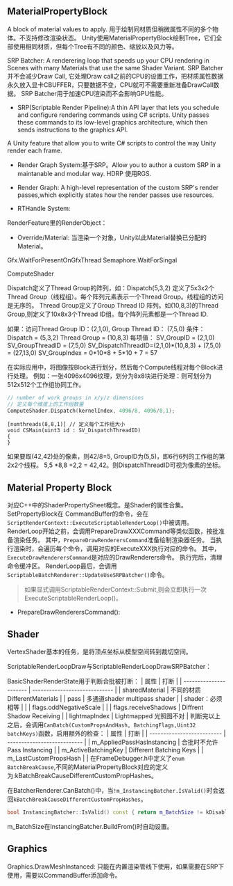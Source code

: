 ## MaterialPropertyBlock
A block of material values to apply. 
用于绘制同材质但稍微属性不同的多个物体。不支持修改渲染状态。
Unity使用MaterialPropertyBlock绘制Tree，它们全部使用相同材质，但每个Tree有不同的颜色、缩放以及风力等。

SRP Batcher:
A renderering loop that speeds up your CPU rendering in Scenes with many Materials that use the same Shader Variant.
SRP Batcher并不会减少Draw Call, 它处理Draw call之前的CPU的设置工作，把材质属性数据永久放入显卡CBUFFER，只要数据不变，CPU就可不需要重新准备DrawCall数据。
SRP Batcher用于加速CPU渲染而不会影响GPU性能。


- SRP(Scriptable Render Pipeline):A thin API layer that lets you schedule and configure rendering commands using C# scripts. Unity passes these commands to its low-level graphics architecture, which then sends instructions to the graphics API.

A Unity feature that allow you to write C# scripts to control the way Unity render each frame.


- Render Graph System:基于SRP。Allow you to author a custom SRP in a maintanable and modular way. HDRP 使用RGS.

- Render Graph: A high-level representation of the custom SRP's render passes,which explicitly states how the render passes use resources.

- RTHandle System: 

RenderFeature里的RenderObject：
- Override/Material: 当渲染一个对象，Unity以此Material替换已分配的Material。





Gfx.WaitForPresentOnGfxThread
	Semaphore.WaitForSingal




ComputeShader


Dispatch定义了Thread Group的阵列，如：Dispatch(5,3,2) 定义了5x3x2个Thread Group（线程组）。每个阵列元素表示一个Thread Group。线程组的访问是无序的。
Thread Group定义了Group Thread ID 阵列。如(10,8,3)的Thread Group,则定义了10x8x3个Thread ID组。每个阵列元素都是一个Thread ID.

如果：访问Thread Group ID：(2,1,0), Group Thread ID： (7,5,0)
条件：
	Dispatch = (5,3,2)
	Thread Group = (10,8,3)
每项值：
	SV_GroupID = (2,1,0)
	SV_GroupThreadID = (7,5,0)
	SV_DispatchThreadID=(2,1,0)\*(10,8,3) + (7,5,0)  = (27,13,0)
	SV_GroupIndex = 0\*10\*8 + 5\*10 + 7 = 57

在实际应用中，将图像按Block进行划分，然后每个Compute线程对每个Block进行处理。
例如：一张4096x4096纹理，划分为8x8块进行处理：则可划分为512x512个工作组协同工作。
```c++
// number of work groups in x/y/z dimensions
// 定义每个维度上的工作组数量
ComputeShader.Dispatch(kernelIndex, 4096/8, 4096/8,1);

```

```hlsl
[numthreads(8,8,1)] // 定义每个工作组大小
void CSMain(uint3 id : SV_DispatchThreadID) 
{
}
```

如果要取(42,42)处的像素，则42/8=5, GroupID为(5,5)，即6行6列的工作组的第2x2个线程。
5,5 \*8,8 +2,2 = 42,42。则DispatchThreadID可视为像素的坐标。


## Material Property Block
对应C++中的ShaderPropertySheet概念。是Shader的属性合集。
SetPropertyBlock在
CommandBuffer的命令，会在`ScriptRenderContext::ExecuteScriptableRenderLoop()`中被调用。
RenderLoop开始之前，会调用PrepareDrawXXXCommand等类似函数，按批准备渲染任务。
其中，`PrepareDrawRenderersCommand`准备绘制渲染器任务。
当执行渲染时，会遍历每个命令，调用对应的ExecuteXXX执行对应的命令。
其中，`ExecuteDrawRenderersCommand`是对应的DrawRenderers命令。
执行完后，清理命令缓冲区。
RenderLoop最后，会调用`ScriptableBatchRenderer::UpdateUseSRPBatcher()`命令。
> 如果显式调用ScriptableRenderContext::Submit,则会立即执行一次ExecuteScriptableRenderLoop()。

- PrepareDrawRenderersCommand(): 


## Shader
VertexShader基本的任务，是将顶点坐标从模型空间转到裁切空间。


ScriptableRenderLoopDraw与ScriptableRenderLoopDrawSRPBatcher：


BasicShaderRenderState用于判断合批被打断：
| 属性                   | 打断                          |
| ---------------------- | ----------------------------- |
| sharedMaterial         | 不同的材质 DifferentMaterials |
| pass                   | 多通道shader multipass shader |
| shader：必须相等       |                               |
| flags.oddNegativeScale |                               |
| flags.receiveShadows   | Diffrent Shadow Receiving     |
| lightmapIndex          | Lightmapped 光照图不对                              |
判断完以上之后，会调用`CanBatch(CustomPropsAndHash, BatchingFlags,Uint32 batchKeys)`函数，启用额外的检查：
| 属性                       | 打断                        |
| -------------------------- | --------------------------- |
| m_AppliedPassHasInstancing | 合批时不允许Pass Instancing |
| m_ActiveBatchingKey        | Different Batching Keys     |
| m_LastCustomPropsHash      |                             |
在FrameDebugger.h中定义了`enum BatchBreakCause`,不同的MaterialPropertyBlock对应的定义为:kBatchBreakCauseDifferentCustomPropHashes。

在BatcherRenderer.CanBatch()中，当`!m_InstancingBatcher.IsValid()`时会返回`kBatchBreakCauseDifferentCustomPropHashes`。
```c++
bool InstancingBatcher::IsValid() const { return m_BatchSize != kDisabledBatchSize; }
```
m_BatchSize在InstancingBatcher.BuildFrom()时自动设置。



## Graphics
Graphics.DrawMeshInstanced: 只能在内置渲染管线下使用，如果需要在SRP下使用，需要以CommandBuffer添加命令。